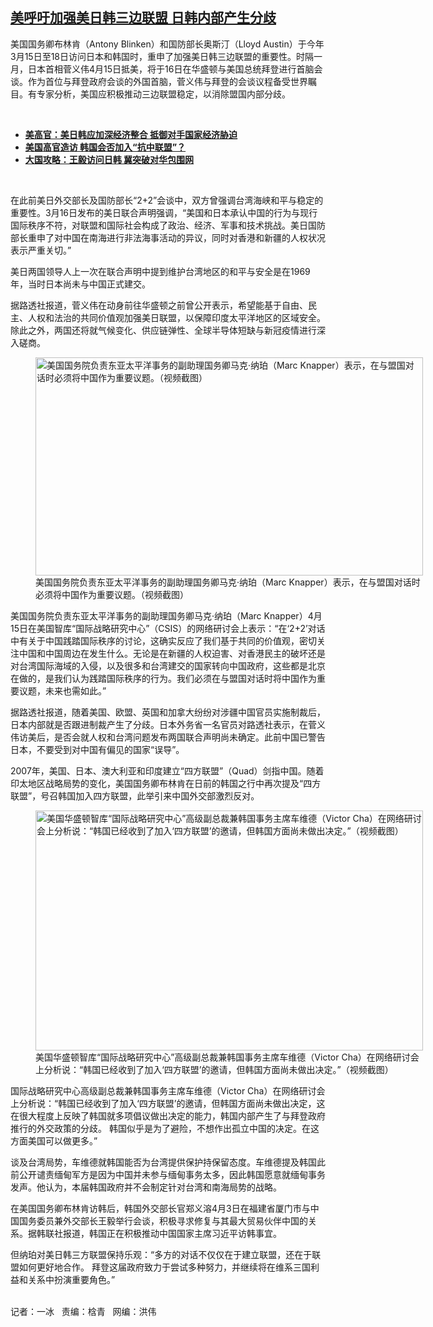 <!--1618518546000-->
[美呼吁加强美日韩三边联盟 日韩内部产生分歧](https://www.rfa.org/mandarin/yataibaodao/junshiwaijiao/bx-04152021111222.html)
------

<p></p><p>美国国务卿布林肯（Antony Blinken）和国防部长奥斯汀（Lloyd Austin）于今年3月15日至18日访问日本和韩国时，重申了加强美日韩三边联盟的重要性。时隔一月，日本首相菅义伟4月15日抵美，将于16日在华盛顿与美国总统拜登进行首脑会谈。作为首位与拜登政府会谈的外国首脑，菅义伟与拜登的会谈议程备受世界瞩目。有专家分析，美国应积极推动三边联盟稳定，以消除盟国内部分歧。</p><p><br/></p><ul><li><a href="https://www.rfa.org/mandarin/yataibaodao/junshiwaijiao/bx-04152021111222.html/美高官：美日韩应加深经济整合 抵御对手国家经济胁迫"><strong>美高官：美日韩应加深经济整合 抵御对手国家经济胁迫</strong></a></li><li><strong><a href="https://www.rfa.org/mandarin/yataibaodao/junshiwaijiao/jt-03172021110913.html">美国高官造访 韩国会否加入“抗中联盟”？</a></strong></li><li><strong><a href="https://www.rfa.org/mandarin/zhuanlan/daguogonglue/dip-11272020070641.html">大国攻略：王毅访问日韩 冀突破对华包围网</a></strong></li></ul><p><br/></p><p><span>在此前美日<span>外交部长及国防部长</span>“2+2”会谈中，双方曾强调台湾海峡和平与稳定的重要性。3月16日发布的美日联合声明强调，“美国和日本承认中国的行为与现行国际秩序不符，对联盟和国际社会构成了政治、经济、军事和技术挑战。美日国防部长重申了对中国在南海进行非法海事活动的异议，同时对香港和新疆的人权状况表示严重关切。”</span></p><p><span><span>美日两国领导人上一次在联合声明中提到维护台湾地区的和平与安全是在</span>1969年，当时日本尚未与中国正式建交。</span></p><p><span><span>据路透社报道，菅义伟在动身前往华盛顿之前曾公开表示，希望能基于自由、民主、人权和法治的共同价值观加强美日联盟，以保障印度太平洋地区的区域安全。除此之外，两国还将就气候变化、供应链弹性、全球半导体短缺与新冠疫情进行深入磋商。</span></span></p><p><span><span><figure class="image-richtext image-inline captioned" style="width:620px;"><img alt="美国国务院负责东亚太平洋事务的副助理国务卿马克·纳珀（Marc Knapper）表示，在与盟国对话时必须将中国作为重要议题。（视频截图）" height="349" src="https://www.rfa.org/mandarin/yataibaodao/junshiwaijiao/bx-04152021111222.html/bx0415a.jpg/@@images/c1531e75-53ef-495f-896f-7b74295ed521.png" title="bx0415a.jpg" width="620"/><figcaption class="image-caption">美国国务院负责东亚太平洋事务的副助理国务卿马克·纳珀（Marc Knapper）表示，在与盟国对话时必须将中国作为重要议题。（视频截图）</figcaption><small></small></figure></span></span></p><p><span><span>美国国务院负责东亚太平洋事务的副助理国务卿马克·纳珀（</span>Marc Knapper）4月15日在美国智库“国际战略研究中心”（CSIS）的网络研讨会上表示：“在‘2+2’对话中有关于中国践踏国际秩序的讨论，这确实反应了我们基于共同的价值观，密切关注中国和中国周边在发生什么。无论是在新疆的人权迫害、对香港民主的破坏还是对台湾国际海域的入侵，<span>以及</span>很多和台湾建交的国家转向中国政府，这些都是北京在做的，是我们认为践踏国际秩序的行为。我们必须在与盟国对话时将中国作为重要议题，未来也需如此。”</span></p><p><span><span>据路透社报道，随着美国、欧盟、英国和加拿大纷纷对涉疆中国官员实施制裁后，日本内部就是否跟进制裁产生了分歧。日本外务省一名官员对路透社表示，在菅义伟访美后，是否会就人权和台湾问题发布两国联合声明尚未确定。此前中国已警告日本，不要受到对中国有偏见的国家“误导”。</span></span></p><p><span>2007年，美国、日本、澳大利亚和印度建立“四方联盟”（Quad）剑指中国。随着印太地区战略局势的变化，美国国务卿布林肯在日前的韩国之行中再次提及“四方联盟”，号召韩国加入四方联盟，此举引来中国外交部激烈反对。</span></p><p><span><figure class="image-richtext image-inline captioned" style="width:620px;"><img alt="美国华盛顿智库“国际战略研究中心”高级副总裁兼韩国事务主席车维德（Victor Cha）在网络研讨会上分析说：“韩国已经收到了加入‘四方联盟’的邀请，但韩国方面尚未做出决定。”（视频截图）" height="384" src="https://www.rfa.org/mandarin/yataibaodao/junshiwaijiao/bx-04152021111222.html/bx0415b.jpg/@@images/d7ca6deb-20e6-495c-bfcb-6398559f7afb.png" title="bx0415b.jpg" width="620"/><figcaption class="image-caption">美国华盛顿智库“国际战略研究中心”高级副总裁兼韩国事务主席车维德（Victor Cha）在网络研讨会上分析说：“韩国已经收到了加入‘四方联盟’的邀请，但韩国方面尚未做出决定。”（视频截图）</figcaption><small></small></figure></span></p><p><span><span>国际战略研究中心高级副总裁兼韩国事务主席车维德（</span>Victor Cha）在网络研讨会上分析说：“韩国已经收到了加入‘四方联盟’的邀请，但韩国方面尚未做出决定，这在很大程度上反映了韩国就多项倡议做出决定的能力，韩国内部产生了与拜登政府推行的外交政策的分歧。 韩国似乎是为了避险，不想作出孤立中国的决定。在这方面美国可以做更多。”</span></p><p><span><span>谈及台湾局势，车维德就韩国能否为台湾提供保护持保留态度。车维德提及韩国此前公开谴责缅甸军方是因为中国并未参与缅甸事务太多，因此韩国愿意就缅甸事务发声。他认为，本届韩国政府并不会制定针对台湾和南海局势的战略。</span></span></p><p><span><span>在<span>美国</span>国务卿布林肯访韩后，韩国外交部长官郑义溶</span>4月3日在福建省厦门市与中国国务委员兼外交部长王毅举行会谈，积极寻求修复与其最大贸易伙伴中国的关系。据韩联社报道，韩国正在积极推动中国国家主席习近平访韩事宜。</span></p><p><span><span>但纳珀对美日韩三方联盟保持乐观：“多方的对话不仅仅在于建立联盟，还在于联盟如何更好地合作。</span> 拜登这届政府致力于尝试多种努力，并继续将在维系三国利益和关系中扮演重要角色。”</span></p><p><br/>记者：一冰   责编：梒青   网编：洪伟</p>
